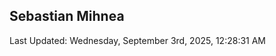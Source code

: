 <h2>Sebastian Mihnea</h2>

<!--RECENT_ACTIVITY:start-->
<!--RECENT_ACTIVITY:end-->
<!--RECENT_ACTIVITY:last_update-->
Last Updated: Wednesday, September 3rd, 2025, 12:28:31 AM
<!--RECENT_ACTIVITY:last_update_end-->

<!---LOL-STATS-START-HERE--->
<!---LOL-STATS-END-HERE--->
